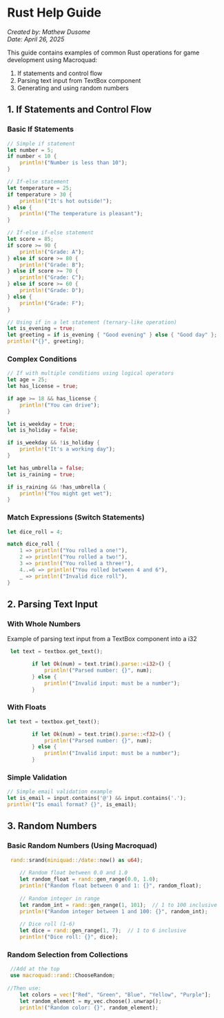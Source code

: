 # Rust Help Guide
*Created by: Mathew Dusome*  
*Date: April 26, 2025*

This guide contains examples of common Rust operations for game development using Macroquad:
1. If statements and control flow
2. Parsing text input from TextBox component
3. Generating and using random numbers

## 1. If Statements and Control Flow

### Basic If Statements

```rust
// Simple if statement
let number = 5;
if number < 10 {
    println!("Number is less than 10");
}

// If-else statement
let temperature = 25;
if temperature > 30 {
    println!("It's hot outside!");
} else {
    println!("The temperature is pleasant");
}

// If-else if-else statement
let score = 85;
if score >= 90 {
    println!("Grade: A");
} else if score >= 80 {
    println!("Grade: B");
} else if score >= 70 {
    println!("Grade: C");
} else if score >= 60 {
    println!("Grade: D");
} else {
    println!("Grade: F");
}

// Using if in a let statement (ternary-like operation)
let is_evening = true;
let greeting = if is_evening { "Good evening" } else { "Good day" };
println!("{}", greeting);
```

### Complex Conditions

```rust
// If with multiple conditions using logical operators
let age = 25;
let has_license = true;

if age >= 18 && has_license {
    println!("You can drive");
}

let is_weekday = true;
let is_holiday = false;

if is_weekday && !is_holiday {
    println!("It's a working day");
}

let has_umbrella = false;
let is_raining = true;

if is_raining && !has_umbrella {
    println!("You might get wet");
}
```

### Match Expressions (Switch Statements)

```rust
let dice_roll = 4;

match dice_roll {
    1 => println!("You rolled a one!"),
    2 => println!("You rolled a two!"),
    3 => println!("You rolled a three!"),
    4..=6 => println!("You rolled between 4 and 6"),
    _ => println!("Invalid dice roll"),
}
```

## 2. Parsing Text Input

### With Whole Numbers

Example of parsing text input from a TextBox component into a i32

```rust
 let text = textbox.get_text();

        if let Ok(num) = text.trim().parse::<i32>() {
            println!("Parsed number: {}", num);
        } else {
            println!("Invalid input: must be a number");
        }

```

### With Floats

```rust
let text = textbox.get_text();

        if let Ok(num) = text.trim().parse::<f32>() {
            println!("Parsed number: {}", num);
        } else {
            println!("Invalid input: must be a number");
        } 

```

### Simple Validation

```rust
// Simple email validation example
let is_email = input.contains('@') && input.contains('.');
println!("Is email format? {}", is_email);
```

## 3. Random Numbers

### Basic Random Numbers (Using Macroquad)

```rust
 rand::srand(miniquad::/date::now() as u64);
    
    // Random float between 0.0 and 1.0
    let random_float = rand::gen_range(0.0, 1.0);
    println!("Random float between 0 and 1: {}", random_float);
    
    // Random integer in range
    let random_int = rand::gen_range(1, 101);  // 1 to 100 inclusive
    println!("Random integer between 1 and 100: {}", random_int);
    
    // Dice roll (1-6)
    let dice = rand::gen_range(1, 7);  // 1 to 6 inclusive
    println!("Dice roll: {}", dice);
```

### Random Selection from Collections

```rust
 //Add at the top
 use macroquad::rand::ChooseRandom;
    
//Then use:
    let colors = vec!["Red", "Green", "Blue", "Yellow", "Purple"];
    let random_element = my_vec.choose().unwrap();
    println!("Random color: {}", random_element);
```